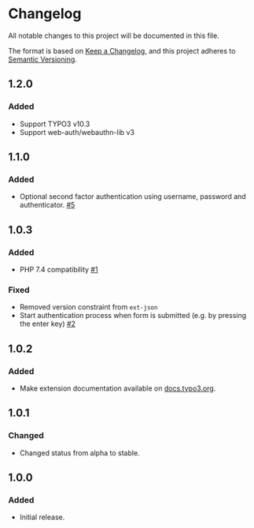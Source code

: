 # Changelog
All notable changes to this project will be documented in this file.

The format is based on [Keep a Changelog](https://keepachangelog.com/en/1.0.0/),
and this project adheres to [Semantic Versioning](https://semver.org/spec/v2.0.0.html).

## 1.2.0

### Added

* Support TYPO3 v10.3
* Support web-auth/webauthn-lib v3

## 1.1.0

### Added

* Optional second factor authentication using username, password and authenticator. [#5](https://github.com/cvc-digital/typo3-webauthn/pull/5)

## 1.0.3

### Added

* PHP 7.4 compatibility [#1](https://github.com/cvc-digital/typo3-webauthn/pull/1)

### Fixed

* Removed version constraint from `ext-json`
* Start authentication process when form is submitted (e.g. by pressing the enter key) [#2](https://github.com/cvc-digital/typo3-webauthn/pull/2)

## 1.0.2

### Added

* Make extension documentation available on [docs.typo3.org](https://docs.typo3.org/p/cvc/typo3-webauthn/master/en-us/).

## 1.0.1

### Changed

* Changed status from alpha to stable.

## 1.0.0

### Added

* Initial release.
